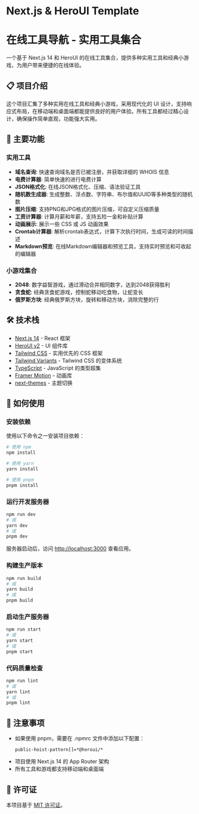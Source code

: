 # Next.js & HeroUI Template
# 在线工具导航 - 实用工具集合

一个基于 Next.js 14 和 HeroUI 的在线工具集合，提供多种实用工具和经典小游戏，为用户带来便捷的在线体验。

## 📋 项目介绍

这个项目汇集了多种实用在线工具和经典小游戏，采用现代化的 UI 设计，支持响应式布局，在移动端和桌面端都能提供良好的用户体验。所有工具都经过精心设计，确保操作简单直观，功能强大实用。

## 🚀 主要功能

### 实用工具
- **域名查询**: 快速查询域名是否已被注册，并获取详细的 WHOIS 信息
- **电费计算器**: 简单快速的进行电费计算
- **JSON格式化**: 在线JSON格式化、压缩、语法验证工具
- **随机数生成器**: 生成整数、浮点数、字符串、布尔值和UUID等多种类型的随机数
- **图片压缩**: 支持PNG和JPG格式的图片压缩，可自定义压缩质量
- **工资计算器**: 计算月薪和年薪，支持五险一金和补贴计算
- **动画展示**: 展示一些 CSS 或 JS 动画效果
- **Crontab计算器**: 解析crontab表达式，计算下次执行时间，生成可读的时间描述
- **Markdown预览**: 在线Markdown编辑器和预览工具，支持实时预览和可收起的编辑器

### 小游戏集合
- **2048**: 数字益智游戏，通过滑动合并相同数字，达到2048获得胜利
- **贪食蛇**: 经典贪食蛇游戏，控制蛇移动吃食物，让蛇变长
- **俄罗斯方块**: 经典俄罗斯方块，旋转和移动方块，消除完整的行

## 🛠️ 技术栈

- [Next.js 14](https://nextjs.org/docs/getting-started) - React 框架
- [HeroUI v2](https://heroui.com/) - UI 组件库
- [Tailwind CSS](https://tailwindcss.com/) - 实用优先的 CSS 框架
- [Tailwind Variants](https://tailwind-variants.org) - Tailwind CSS 的变体系统
- [TypeScript](https://www.typescriptlang.org/) - JavaScript 的类型超集
- [Framer Motion](https://www.framer.com/motion/) - 动画库
- [next-themes](https://github.com/pacocoursey/next-themes) - 主题切换

## 🔧 如何使用

### 安装依赖

使用以下命令之一安装项目依赖：

```bash
# 使用 npm
npm install

# 使用 yarn
yarn install

# 使用 pnpm
pnpm install
```

### 运行开发服务器

```bash
npm run dev
# 或
yarn dev
# 或
pnpm dev
```

服务器启动后，访问 [http://localhost:3000](http://localhost:3000) 查看应用。

### 构建生产版本

```bash
npm run build
# 或
yarn build
# 或
pnpm build
```

### 启动生产服务器

```bash
npm run start
# 或
yarn start
# 或
pnpm start
```

### 代码质量检查

```bash
npm run lint
# 或
yarn lint
# 或
pnpm lint
```

## 📝 注意事项

- 如果使用 pnpm，需要在 .npmrc 文件中添加以下配置：
  ```
  public-hoist-pattern[]=*@heroui/*
  ```
- 项目使用 Next.js 14 的 App Router 架构
- 所有工具和游戏都支持移动端和桌面端

## 📄 许可证

本项目基于 [MIT 许可证](LICENSE)。
